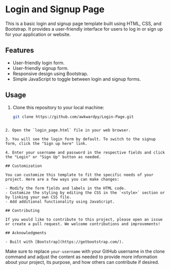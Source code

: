 # Login and Signup Page

This is a basic login and signup page template built using HTML, CSS, and Bootstrap. It provides a user-friendly interface for users to log in or sign up for your application or website.

## Features

- User-friendly login form.
- User-friendly signup form.
- Responsive design using Bootstrap.
- Simple JavaScript to toggle between login and signup forms.

## Usage

1. Clone this repository to your local machine:

   ```bash
   git clone https://github.com/awkwardpy/Login-Page.git
```

2. Open the `login_page.html` file in your web browser.

3. You will see the login form by default. To switch to the signup form, click the "Sign up here" link.

4. Enter your username and password in the respective fields and click the "Login" or "Sign Up" button as needed.

## Customization

You can customize this template to fit the specific needs of your project. Here are a few ways you can make changes:

- Modify the form fields and labels in the HTML code.
- Customize the styling by editing the CSS in the `<style>` section or by linking your own CSS file.
- Add additional functionality using JavaScript.

## Contributing

If you would like to contribute to this project, please open an issue or create a pull request. We welcome contributions and improvements!

## Acknowledgments

- Built with [Bootstrap](https://getbootstrap.com/).
```

Make sure to replace `your-username` with your GitHub username in the clone command and adjust the content as needed to provide more information about your project, its purpose, and how others can contribute if desired.
